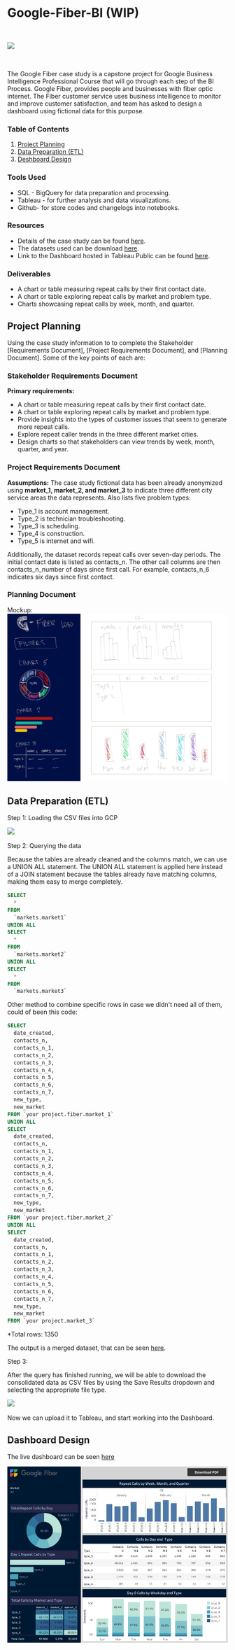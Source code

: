 # Google-Fiber-BI (WIP)

<br>

[<img src="https://upload.wikimedia.org/wikipedia/commons/6/68/Google-Fiber.png"  height="40">](https://github.com/SCantergiani/Google-Fiber-BI#google-fiber-bi)

<br>

The Google Fiber case study  is a capstone project for Google Business Intelligence Professional Course that will go through each step of the BI Process. Google Fiber, provides people and businesses with fiber optic internet. The Fiber customer service uses business intelligence to monitor and improve customer satisfaction, and team has asked to design a dashboard using fictional data for this purpose.

### Table of Contents

1. [Project Planning](https://github.com/SCantergiani/Google-Data-Analytics-Certificate/blob/main/SQL%20&%20Power%20BI%20Version/SQL%20&%20Power%20BI%20Version.md#ask)
2. [Data Preparation (ETL)](https://github.com/SCantergiani/Google-Data-Analytics-Certificate/blob/main/SQL%20&%20Power%20BI%20Version/SQL%20&%20Power%20BI%20Version.md#prepare)
3. [Deshboard Design](https://github.com/SCantergiani/Google-Data-Analytics-Certificate/blob/main/SQL%20&%20Power%20BI%20Version/SQL%20&%20Power%20BI%20Version.md#process)

### Tools Used

* SQL - BigQuery for data preparation and processing.
* Tableau - for further analysis and data visualizations.
* Github- for store codes and changelogs into notebooks.

### Resources

* Details of the case study can be found [here](https://github.com/SCantergiani/Google-Fiber-BI/blob/main/Docs/GOOGLE%20FIBER%20CASE%20STUDY.pdf).
* The datasets used can be download [here](https://github.com/SCantergiani/Google-Fiber-BI/tree/main/Files).
* Link to the Dashboard hosted in Tableau Public can be found [here](https://public.tableau.com/views/GoogleFiber/Dashboard?:language=en-US&:display_count=n&:origin=viz_share_link).

### Deliverables

*	A chart or table measuring repeat calls by their first contact date.
*	A chart or table exploring repeat calls by market and problem type.
*	Charts showcasing repeat calls by week, month, and quarter.


## Project Planning

Using the case study information to to complete the Stakeholder [Requirements Document], [Project Requirements Document], and [Planning Document]. Some of the key points of each are:

### Stakeholder Requirements Document

**Primary requirements:**

* A chart or table measuring repeat calls by their first contact date.
* A chart or table exploring repeat calls by market and problem type.
* Provide insights into the types of customer issues that seem to generate more repeat 
calls.
* Explore repeat caller trends in the three different market cities.
* Design charts so that stakeholders can view trends by week, month, quarter, and year.

### Project Requirements Document

**Assumptions:** The case study fictional data has been already anonymized using **market_1, 
market_2, and market_3** to indicate three different city service areas the data represents. Also 
lists five problem types:

* Type_1 is account management.
* Type_2 is technician troubleshooting.
* Type_3 is scheduling.
* Type_4 is construction.
* Type_5 is internet and wifi.

Additionally, the dataset records repeat calls over seven-day periods. The initial contact date is 
listed as contacts_n. The other call columns are then contacts_n_number of days since first call. 
For example, contacts_n_6 indicates six days since first contact.

### Planning Document

Mockup:
[![](Images/mockup.jpg)](https://github.com/SCantergiani/Google-Fiber-BI#google-fiber-bi)

## Data Preparation (ETL)

Step 1: Loading the CSV files into GCP

[![](https://i.ibb.co/2Z5cYPb/Whats-App-Image-2023-04-17-at-12-11-42.jpg)](https://github.com/SCantergiani/Google-Fiber-BI#google-fiber-bi)

Step 2:  Querying the data

Because the tables are already cleaned and the columns match, we can use a UNION ALL statement. The UNION ALL statement is applied here instead of a JOIN statement because the tables already have matching columns, making them easy to merge completely. 


```sql
SELECT
  *
FROM
  `markets.market1`
UNION ALL
SELECT
  *
FROM
  `markets.market2`
UNION ALL
SELECT
  *
FROM
  `markets.market3`
```
Other method to combine specific rows in case we didn't need all of them, could of been this code:

```sql
SELECT
  date_created,
  contacts_n,
  contacts_n_1,
  contacts_n_2,
  contacts_n_3,
  contacts_n_4,
  contacts_n_5,
  contacts_n_6,
  contacts_n_7,
  new_type,
  new_market
FROM `your project.fiber.market_1`
UNION ALL
SELECT
  date_created,
  contacts_n,
  contacts_n_1,
  contacts_n_2,
  contacts_n_3,
  contacts_n_4,
  contacts_n_5,
  contacts_n_6,
  contacts_n_7,
  new_type,
  new_market
FROM `your project.fiber.market_2`
UNION ALL
SELECT
  date_created,
  contacts_n,
  contacts_n_1,
  contacts_n_2,
  contacts_n_3,
  contacts_n_4,
  contacts_n_5,
  contacts_n_6,
  contacts_n_7,
  new_type,
  new_market
FROM `your project.market_3`
```
*Total rows: 1350

The output is a merged dataset, that can be seen [here](https://github.com/SCantergiani/Google-Fiber-BI/blob/main/Files/Consolidated_Markets.csv).

Step 3: 

After the query has finished running, we will be able to download the consolidated data as CSV files by using the Save Results dropdown and selecting the appropriate file type.

[![](https://d3c33hcgiwev3.cloudfront.net/imageAssetProxy.v1/mIh_P5PaROGgLjGCFRmOrw_4b2aa60ea91d4f04a5535213fae26df1_image.png?expiry=1681862400000&hmac=YQiH32O12ijAS5PXOG7W97nnSdH55Bd2PkcK2WfdX_E)](https://github.com/SCantergiani/Google-Fiber-BI#google-fiber-bi)

Now we can upload it to Tableau, and start working into the Dashboard.

## Dashboard Design

The live dashboard can be seen [here](https://public.tableau.com/views/GoogleFiber/Dashboard?:language=en-US&publish=yes&:display_count=n&:origin=viz_share_link)
<!-- 1) Load the relevant data into Tableau -->
<!-- 2) Make problem type chart and change name to reflect the problems (Count distinct contacts N) -->

[![](Images/Dashboard.png)](https://github.com/SCantergiani/Google-Fiber-BI#google-fiber-bi)

